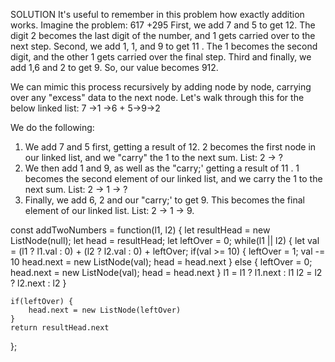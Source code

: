 SOLUTION
It's useful to remember in this problem how exactly addition works. Imagine the problem: 617
+295
First, we add 7 and 5 to get 12. The digit 2 becomes the last digit of the number, and 1 gets carried over to the next step. Second, we add 1, 1, and 9 to get 11 . 
The 1 becomes the second digit, and the other 1 gets carried over the final step. Third and finally, we add 1,6 and 2 to get 9. 
So, our value becomes 912.

We can mimic this process recursively by adding node by node, carrying over any "excess" data to the next node.
Let's walk through this for the below linked list:
7 ->1 ->6 + 5->9->2

We do the following:
1. We add 7 and 5 first, getting a result of 12. 2 becomes the first node in our linked list, and we "carry" the
1 to the next sum.
List: 2 -> ?
2. We then add 1 and 9, as well as the "carry;' getting a result of 11 . 1 becomes the second element of our
linked list, and we carry the 1 to the next sum.
List: 2 -> 1 -> ?
3. Finally, we add 6, 2 and our "carry;' to get 9. This becomes the final element of our linked list.
List: 2 -> 1 -> 9.

const addTwoNumbers = function(l1, l2) {
    let resultHead = new ListNode(null);
    let head = resultHead;
    let leftOver = 0;
    while(l1 || l2) {
        let val = (l1 ? l1.val : 0) + (l2 ? l2.val : 0) + leftOver;
        if(val >= 10) {
            leftOver = 1;
            val -= 10
            head.next = new ListNode(val);
            head = head.next
        } else {
            leftOver = 0;
            head.next = new ListNode(val);
            head = head.next
        }
         l1 = l1 ? l1.next : l1
        l2 = l2 ? l2.next  : l2
    }
    
    if(leftOver) {
        head.next = new ListNode(leftOver)
    }
    return resultHead.next
};
